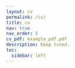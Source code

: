 ```yaml
---
layout: cv
permalink: /cv/
title: cv
nav: true
nav_order: 5
cv_pdf: example_pdf.pdf
description: Keep tuned.
toc:
  sidebar: left
---
```

